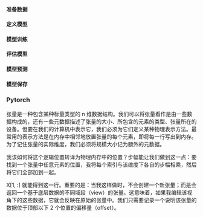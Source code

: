 #### 准备数据

#### 定义模型

#### 模型训练

#### 评估模型

#### 模型预测

#### 模型保存

### $\text{Pytorch}$

张量是一种包含某种标量类型的 n 维数据结构。我们可以将张量看作是由一些数据构成的，还有一些元数据描述了张量的大小、所包含的元素的类型、张量所在的设备。但要在我们的计算机中表示它，我们必须为它们定义某种物理表示方法。最常用的表示方法是在内存中相邻地放置张量的每个元素，即将每一行写出到内存。为了记住张量的实际维度，我们必须将规模大小记为额外的元数据。

我该如何将这个逻辑位置转译为物理内存中的位置？步幅能让我们做到这一点：要找到一个张量中任意元素的位置，我将每个索引与该维度下各自的步幅相乘，然后将它们全部加到一起。

X[1, :] 就能得到这一行。重要的是：当我这样做时，不会创建一个新张量；而是会返回一个基于底层数据的不同域段（view）的张量。这意味着，如果我编辑该视角下的这些数据，它就会反映在原始的张量中。我们只需要记录一个说明该张量的数据位于顶部以下 2 个位置的偏移量（offset）。